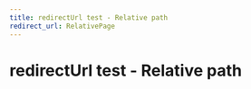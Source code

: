 ```yaml
---
title: redirectUrl test - Relative path
redirect_url: RelativePage
---
```



# redirectUrl test - Relative path

 
